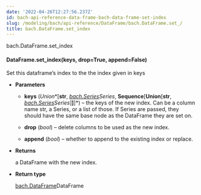 ```yaml
---
date: '2022-04-26T12:27:56.237Z'
id: bach-api-reference-data-frame-bach-data-frame-set-index
slug: /modeling/bach/api-reference/DataFrame/bach.DataFrame.set_/
title: bach.DataFrame.set_index
---
```


bach.DataFrame.set_index


#### DataFrame.set_index(keys, drop=True, append=False)
Set this dataframe’s index to the the index given in keys


* **Parameters**

    
    * **keys** (*Union**[**str**, *[bach.Series](#bach.Series)*Series**, **Sequence**[**Union**[**str**, *[bach.Series](#bach.Series)*Series**]**]**]*) – the keys of the new index. Can be a column name str, a Series, or a list of those. If
    Series are passed, they should have the same base node as the DataFrame they are set on.


    * **drop** (*bool*) – delete columns to be used as the new index.


    * **append** (*bool*) – whether to append to the existing index or replace.



* **Returns**

    a DataFrame with the new index.



* **Return type**

    [bach.DataFrame](#bach.DataFrame)DataFrame


<!-- !! processed by numpydoc !! -->
